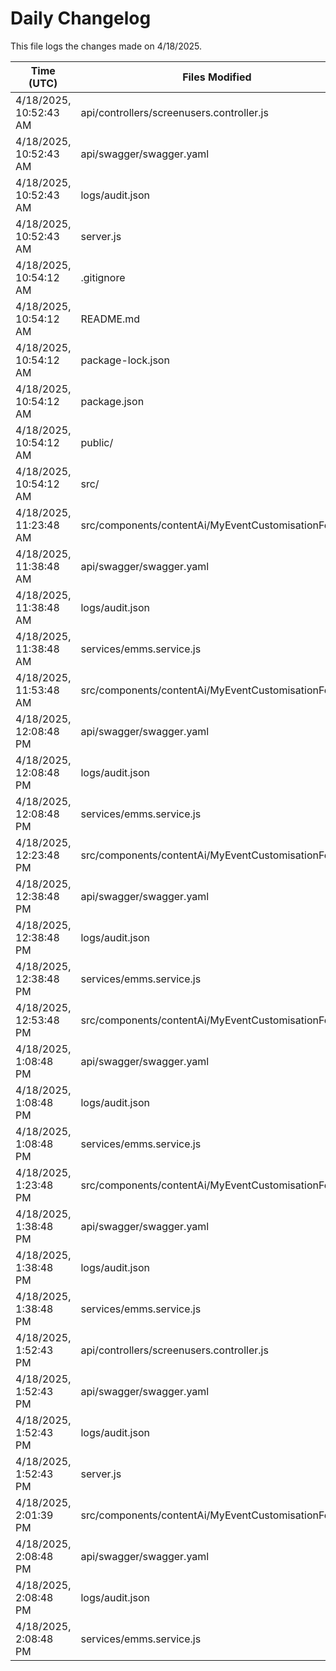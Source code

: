 # Daily Changelog

This file logs the changes made on 4/18/2025.

| Time (UTC)             | Files Modified                    | Changes (Addition/Deletion) |
|------------------------|-----------------------------------|-----------------------------|
| 4/18/2025, 10:52:43 AM | api/controllers/screenusers.controller.js | 9 Additions & 9 Deletions |
| 4/18/2025, 10:52:43 AM | api/swagger/swagger.yaml | 4 Additions & 4 Deletions |
| 4/18/2025, 10:52:43 AM | logs/audit.json | 10 Additions & 10 Deletions |
| 4/18/2025, 10:52:43 AM | server.js | 12 Additions & 12 Deletions |
| 4/18/2025, 10:54:12 AM | .gitignore | 23 Additions & 0 Deletions|
| 4/18/2025, 10:54:12 AM | README.md | 0 Additions & 0 Deletions|
| 4/18/2025, 10:54:12 AM | package-lock.json | 0 Additions & 0 Deletions|
| 4/18/2025, 10:54:12 AM | package.json | 0 Additions & 0 Deletions|
| 4/18/2025, 10:54:12 AM | public/ | 0 Additions & 0 Deletions|
| 4/18/2025, 10:54:12 AM | src/ | 0 Additions & 0 Deletions|
| 4/18/2025, 11:23:48 AM | src/components/contentAi/MyEventCustomisationForm.js | 1 Additions & 1 Deletions|
| 4/18/2025, 11:38:48 AM | api/swagger/swagger.yaml | 2 Additions & 2 Deletions|
| 4/18/2025, 11:38:48 AM | logs/audit.json | 15 Additions & 15 Deletions|
| 4/18/2025, 11:38:48 AM | services/emms.service.js | 1 Additions & 0 Deletions|
| 4/18/2025, 11:53:48 AM | src/components/contentAi/MyEventCustomisationForm.js | 1 Additions & 1 Deletions|
| 4/18/2025, 12:08:48 PM | api/swagger/swagger.yaml | 2 Additions & 2 Deletions|
| 4/18/2025, 12:08:48 PM | logs/audit.json | 15 Additions & 15 Deletions|
| 4/18/2025, 12:08:48 PM | services/emms.service.js | 1 Additions & 0 Deletions|
| 4/18/2025, 12:23:48 PM | src/components/contentAi/MyEventCustomisationForm.js | 1 Additions & 1 Deletions|
| 4/18/2025, 12:38:48 PM | api/swagger/swagger.yaml | 2 Additions & 2 Deletions|
| 4/18/2025, 12:38:48 PM | logs/audit.json | 15 Additions & 15 Deletions|
| 4/18/2025, 12:38:48 PM | services/emms.service.js | 1 Additions & 0 Deletions|
| 4/18/2025, 12:53:48 PM | src/components/contentAi/MyEventCustomisationForm.js | 1 Additions & 1 Deletions|
| 4/18/2025, 1:08:48 PM | api/swagger/swagger.yaml | 2 Additions & 2 Deletions|
| 4/18/2025, 1:08:48 PM | logs/audit.json | 15 Additions & 15 Deletions|
| 4/18/2025, 1:08:48 PM | services/emms.service.js | 1 Additions & 0 Deletions|
| 4/18/2025, 1:23:48 PM | src/components/contentAi/MyEventCustomisationForm.js | 1 Additions & 1 Deletions|
| 4/18/2025, 1:38:48 PM | api/swagger/swagger.yaml | 2 Additions & 2 Deletions|
| 4/18/2025, 1:38:48 PM | logs/audit.json | 15 Additions & 15 Deletions|
| 4/18/2025, 1:38:48 PM | services/emms.service.js | 1 Additions & 0 Deletions|
| 4/18/2025, 1:52:43 PM | api/controllers/screenusers.controller.js | 9 Additions & 9 Deletions|
| 4/18/2025, 1:52:43 PM | api/swagger/swagger.yaml | 4 Additions & 4 Deletions|
| 4/18/2025, 1:52:43 PM | logs/audit.json | 15 Additions & 15 Deletions|
| 4/18/2025, 1:52:43 PM | server.js | 12 Additions & 12 Deletions|
| 4/18/2025, 2:01:39 PM | src/components/contentAi/MyEventCustomisationForm.js | 1 Additions & 1 Deletions|
| 4/18/2025, 2:08:48 PM | api/swagger/swagger.yaml | 2 Additions & 2 Deletions|
| 4/18/2025, 2:08:48 PM | logs/audit.json | 15 Additions & 15 Deletions|
| 4/18/2025, 2:08:48 PM | services/emms.service.js | 1 Additions & 0 Deletions|
